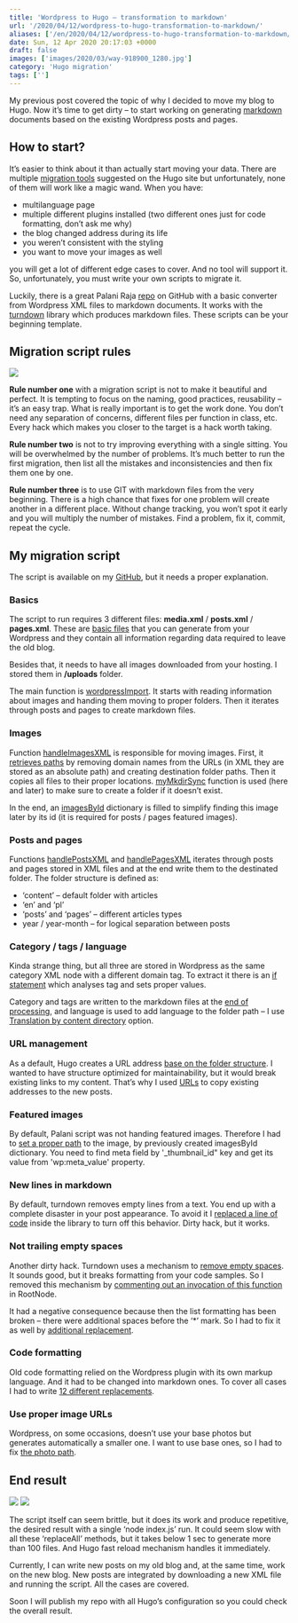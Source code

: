 ```yaml
---
title: 'Wordpress to Hugo – transformation to markdown'
url: '/2020/04/12/wordpress-to-hugo-transformation-to-markdown/'
aliases: ['/en/2020/04/12/wordpress-to-hugo-transformation-to-markdown/']
date: Sun, 12 Apr 2020 20:17:03 +0000
draft: false
images: ['images/2020/03/way-918900_1280.jpg']
category: 'Hugo migration'
tags: ['']
---
```


My previous post covered the topic of why I decided to move my blog to Hugo. Now it’s time to get dirty – to start working on generating [markdown](https://en.wikipedia.org/wiki/Markdown) documents based on the existing Wordpress posts and pages.

## How to start?

It’s easier to think about it than actually start moving your data. There are multiple [migration tools](https://gohugo.io/tools/migrations/) suggested on the Hugo site but unfortunately, none of them will work like a magic wand. When you have:

 *   multilanguage page
 *   multiple different plugins installed (two different ones just for code formatting, don’t ask me why)
 *   the blog changed address during its life
 *   you weren’t consistent with the styling
 *   you want to move your images as well

you will get a lot of different edge cases to cover. And no tool will support it. So, unfortunately, you must write your own scripts to migrate it.

Luckily, there is a great Palani Raja [repo](https://github.com/palaniraja/blog2md) on GitHub with a basic converter from Wordpress XML files to markdown documents. It works with the [turndown](https://github.com/domchristie/turndown) library which produces markdown files. These scripts can be your beginning template.

## Migration script rules

[![](/images/2020/04/internet-rules.jpg)](/images/2020/04/internet-rules.jpg)

**Rule number one** with a migration script is not to make it beautiful and perfect. It is tempting to focus on the naming, good practices, reusability – it’s an easy trap. What is really important is to get the work done. You don’t need any separation of concerns, different files per function in class, etc. Every hack which makes you closer to the target is a hack worth taking.

**Rule number two** is not to try improving everything with a single sitting. You will be overwhelmed by the number of problems. It’s much better to run the first migration, then list all the mistakes and inconsistencies and then fix them one by one.

**Rule number three** is to use GIT with markdown files from the very beginning. There is a high chance that fixes for one problem will create another in a different place. Without change tracking, you won’t spot it early and you will multiply the number of mistakes. Find a problem, fix it, commit, repeat the cycle.

## My migration script

The script is available on my [GitHub](https://gist.github.com/rmaziarka/125cc7dcd99035de971a19dd3c1f46cd), but it needs a proper explanation.

### Basics

The script to run requires 3 different files: **media.xml** / **posts.xml** / **pages.xml**. These are [basic files](https://wordpress.org/support/article/tools-export-screen/) that you can generate from your Wordpress and they contain all information regarding data required to leave the old blog.

Besides that, it needs to have all images downloaded from your hosting. I stored them in **/uploads** folder.

The main function is [wordpressImport](https://gist.github.com/rmaziarka/125cc7dcd99035de971a19dd3c1f46cd#file-wordpress-to-hugo-migrator-js-L44). It starts with reading information about images and handing them moving to proper folders. Then it iterates through posts and pages to create markdown files.

### Images

Function [handleImagesXML](https://gist.github.com/rmaziarka/125cc7dcd99035de971a19dd3c1f46cd#file-wordpress-to-hugo-migrator-js-L83) is responsible for moving images. First, it [retrieves paths](https://gist.github.com/rmaziarka/125cc7dcd99035de971a19dd3c1f46cd#file-wordpress-to-hugo-migrator-js-L63) by removing domain names from the URLs (in XML they are stored as an absolute path) and creating destination folder paths. Then it copies all files to their proper locations. [myMkdirSync](https://gist.github.com/rmaziarka/125cc7dcd99035de971a19dd3c1f46cd#file-wordpress-to-hugo-migrator-js-L29) function is used (here and later) to make sure to create a folder if it doesn’t exist.

In the end, an [imagesById](https://gist.github.com/rmaziarka/125cc7dcd99035de971a19dd3c1f46cd#file-wordpress-to-hugo-migrator-js-L91) dictionary is filled to simplify finding this image later by its id (it is required for posts / pages featured images).

### Posts and pages

Functions [handlePostsXML](https://gist.github.com/rmaziarka/125cc7dcd99035de971a19dd3c1f46cd#file-wordpress-to-hugo-migrator-js-L95) and [handlePagesXML](https://gist.github.com/rmaziarka/125cc7dcd99035de971a19dd3c1f46cd#file-wordpress-to-hugo-migrator-js-L299) iterates through posts and pages stored in XML files and at the end write them to the destinated folder. The folder structure is defined as:

 *   ‘content’ – default folder with articles
 *   ‘en’ and ‘pl’
 *   ‘posts’ and ‘pages’ – different articles types
 *   year / year-month – for logical separation between posts

### Category / tags / language

Kinda strange thing, but all three are stored in Wordpress as the same category XML node with a different domain tag. To extract it there is an [if statement](https://gist.github.com/rmaziarka/125cc7dcd99035de971a19dd3c1f46cd#file-wordpress-to-hugo-migrator-js-L155) which analyses tag and sets proper values.

Category and tags are written to the markdown files at the [end of processing](https://gist.github.com/rmaziarka/125cc7dcd99035de971a19dd3c1f46cd#file-wordpress-to-hugo-migrator-js-L204), and language is used to add language to the folder path – I use [Translation by content directory](https://gohugo.io/content-management/multilingual/#translation-by-content-directory) option.

### URL management

As a default, Hugo creates a URL address [base on the folder structure](https://gohugo.io/content-management/urls/). I wanted to have structure optimized for maintainability, but it would break existing links to my content. That’s why I used [URLs](https://gist.github.com/rmaziarka/125cc7dcd99035de971a19dd3c1f46cd#file-wordpress-to-hugo-migrator-js-L130) to copy existing addresses to the new posts.

### Featured images

By default, Palani script was not handing featured images. Therefore I had to [set a proper path](https://gist.github.com/rmaziarka/125cc7dcd99035de971a19dd3c1f46cd#file-wordpress-to-hugo-migrator-js-L169) to the image, by previously created imagesById dictionary. You need to find meta field by '_thumbnail_id" key and get its value from 'wp:meta_value' property.

### New lines in markdown

By default, turndown removes empty lines from a text. You end up with a complete disaster in your post appearance. To avoid it I [replaced a line of code](https://github.com/domchristie/turndown/issues/264#issuecomment-511063718) inside the library to turn off this behavior. Dirty hack, but it works.

### Not trailing empty spaces

Another dirty hack. Turndown uses a mechanism to [remove empty spaces](https://github.com/domchristie/turndown/blob/master/src/collapse-whitespace.js). It sounds good, but it breaks formatting from your code samples. So I removed this mechanism by [commenting out an invocation of this function](https://github.com/domchristie/turndown/blob/master/src/root-node.js#L19) in RootNode.

It had a negative consequence because then the list formatting has been broken – there were additional spaces before the ‘\*’ mark. So I had to fix it as well by [additional replacement](https://gist.github.com/rmaziarka/125cc7dcd99035de971a19dd3c1f46cd#file-wordpress-to-hugo-migrator-js-L261).

### Code formatting

Old code formatting relied on the Wordpress plugin with its own markup language. And it had to be changed into markdown ones. To cover all cases I had to write [12 different replacements](https://gist.github.com/rmaziarka/125cc7dcd99035de971a19dd3c1f46cd#file-wordpress-to-hugo-migrator-js-L239).

### Use proper image URLs

Wordpress, on some occasions, doesn’t use your base photos but generates automatically a smaller one. I want to use base ones, so I had to fix [the photo path](https://gist.github.com/rmaziarka/125cc7dcd99035de971a19dd3c1f46cd#file-wordpress-to-hugo-migrator-js-L288).

## End result

[![](/images/2020/04/hugo-files-1.jpg)](/images/2020/04/hugo-files-1.jpg) [![](/images/2020/04/hugo-files-2.jpg)](/images/2020/04/hugo-files-2.jpg)

The script itself can seem brittle, but it does its work and produce repetitive, the desired result with a single ‘node index.js’ run. It could seem slow with all these ‘replaceAll’ methods, but it takes below 1 sec to generate more than 100 files. And Hugo fast reload mechanism handles it immediately.

Currently, I can write new posts on my old blog and, at the same time, work on the new blog. New posts are integrated by downloading a new XML file and running the script. All the cases are covered.

Soon I will publish my repo with all Hugo’s configuration so you could check the overall result.